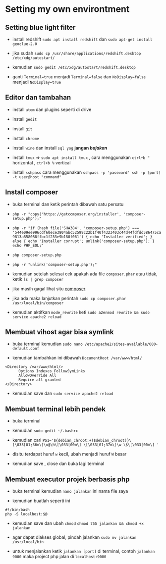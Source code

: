 # Setting my own environtment

## Setting blue light filter

- install redshift `sudo apt install redshift` dan `sudo apt-get install geoclue-2.0` 

- jika sudah `sudo cp /usr/share/applications/redshift.desktop /etc/xdg/autostart/`

- kemudian `sudo gedit /etc/xdg/autostart/redshift.desktop`

- ganti `Terminal=true` menjadi `Terminal=false` dan `NoDisplay=false` menjadi `NoDisplay=true`

## Editor dan tambahan

- install `atom` dan plugins seperti di drive

- install `gedit`

- install `git`

- install `chrome`

- install `wine` dan install `sql yog` **jangan _bajakan_**

- install `tmux` => `sudo apt install tmux` , cara menggunakan `ctrl+b "` horizontal , `ctrl+b %` vertical

- install `sshpass` cara menggunakan `sshpass -p 'password' ssh -p [port] -t user@host "command"`

## Install composer

- buka terminal dan ketik perintah dibawah satu persatu

- `php -r "copy('https://getcomposer.org/installer', 'composer-setup.php');"`

- `php -r "if (hash_file('SHA384', 'composer-setup.php') === '544e09ee996cdf60ece3804abc52599c22b1f40f4323403c44d44fdfdd586475ca9813a858088ffbc1f233e9b180f061') { echo 'Installer verified'; } else { echo 'Installer corrupt'; unlink('composer-setup.php'); } echo PHP_EOL;"`

- `php composer-setup.php`

- `php -r "unlink('composer-setup.php');"`

- kemudian setelah selesai cek apakah ada file `composer.phar` atau tidak, ketik `ls | grep composer`

- jika masih gagal lihat situ [composer](https://getcomposer.org/download/)

- jika ada maka lanjutkan perintah `sudo cp composer.phar /usr/local/bin/composer`

- kemudian aktifkan `mode_rewrite` keti `sudo a2enmod rewrite && sudo service apache2 reload`

## Membuat vihost agar bisa symlink

- buka terminal kemudian `sudo nano /etc/apache2/sites-available/000-default.conf`

- kemudian tambahkan ini dibawah `DocumentRoot /var/www/html/`

```
<Directory /var/www/html/>
      Options Indexes FollowSymLinks
      AllowOverride All
      Require all granted
</Directory>
```
- kemudian save dan `sudo service apache2 reload`

## Membuat terminal lebih pendek

- buka terminal

- kemudian `sudo gedit ~/.bashrc`

- kemudian cari `PS1='${debian_chroot:+($debian_chroot)}\[\033[01;36m\]\u@\h\[\033[00m\] \[\033[01;37m\]\w \$\[\033[00m\] '`

- disitu terdapat huruf `w` kecil, ubah menjadi huruf `W` besar

- kemudian save , close dan buka lagi terminal

## Membuat executor projek berbasis php

- buka terminal kemudian `nano jalankan` ini nama file saya

- kemudian buatlah seperti ini

```
#!/bin/bash
php -S localhost:$@
```

- kemudian save dan ubah `chmod` `chmod 755 jalankan && chmod +x jalankan`

- agar dapat diakses global, pindah jalankan `sudo mv jalankan /usr/local/bin`

- untuk menjalankan ketik `jalankan [port]` di terminal, contoh `jalankan 9000` maka project php jalan di `localhost:9000`
